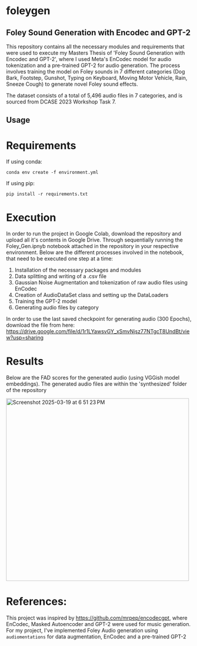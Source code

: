 # foleygen
## Foley Sound Generation with Encodec and GPT-2

This repository contains all the necessary modules and requirements that were used to execute my Masters Thesis of 'Foley Sound Generation with Encodec and GPT-2', where I used Meta's EnCodec model for audio tokenization and a pre-trained GPT-2 for audio generation. The process involves training the model on Foley sounds in 7 different categories (Dog Bark, Footstep, Gunshot, Typing on Keyboard, Moving Motor Vehicle, Rain, Sneeze Cough) to generate novel Foley sound effects.

The dataset consists of a total of 5,496 audio files in 7 categories, and is sourced from DCASE 2023 Workshop Task 7.

## Usage

# Requirements

If using conda:

`conda env create -f environment.yml` 

If using pip:

`pip install -r requirements.txt`

# Execution

In order to run the project in Google Colab, download the repository and upload all it's contents in Google Drive. Through sequentially running the Foley_Gen.ipnyb notebook attached in the repository in your respective environment. Below are the different processes involved in the notebook, that need to be executed one step at a time:

1) Installation of the necessary packages and modules
1) Data splitting and writing of a .csv file
3) Gaussian Noise Augmentation and tokenization of raw audio files using EnCodec
4) Creation of AudioDataSet class and setting up the DataLoaders
5) Training the GPT-2 model
6) Generating audio files by category

In order to use the last saved checkpoint for generating audio (300 Epochs), download the file from here: https://drive.google.com/file/d/1r1LYawsvGY_xSmvNjsz77NTgcT8UndBt/view?usp=sharing

# Results

Below are the FAD scores for the generated audio (using VGGish model embeddings). The generated audio files are within the 'synthesized' folder of the repository


<img width="497" alt="Screenshot 2025-03-19 at 6 51 23 PM" src="https://github.com/user-attachments/assets/668bcbc4-03a9-4f86-9531-ecb9dd1ef54e" />


# References:
This project was inspired by https://github.com/mrpep/encodecgpt, where EnCodec, Masked Autoencoder and GPT-2 were used for music generation. For my project, I've implemented Foley Audio generation using `audiomentations` for data augmentation, EnCodec and a pre-trained GPT-2




